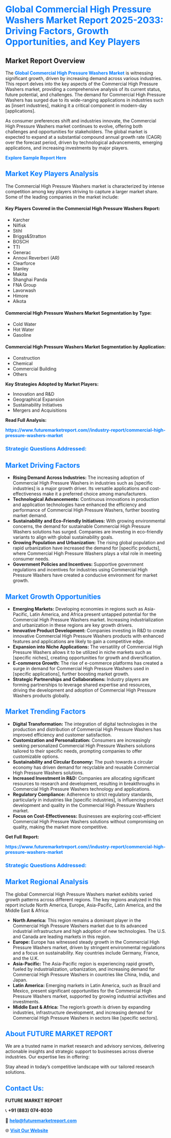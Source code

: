 <h1 style="color: #007BFF;">Global Commercial High Pressure Washers Market Report 2025-2033: Driving Factors, Growth Opportunities, and Key Players</h1>

<section id="overview">
<h2>Market Report Overview</h2>
<p>The <a href="https://www.futuremarketreport.com//industry-report/commercial-high-pressure-washers-market" style="color: #007BFF; text-decoration: none;"><strong>Global Commercial High Pressure Washers Market</strong></a> is witnessing significant growth, driven by increasing demand across various industries. This report delves into the key aspects of the Commercial High Pressure Washers market, providing a comprehensive analysis of its current status, future potential, and challenges. The demand for Commercial High Pressure Washers has surged due to its wide-ranging applications in industries such as [insert industries], making it a critical component in modern-day [applications].</p>
<p>As consumer preferences shift and industries innovate, the Commercial High Pressure Washers market continues to evolve, offering both challenges and opportunities for stakeholders. The global market is expected to expand at a substantial compound annual growth rate (CAGR) over the forecast period, driven by technological advancements, emerging applications, and increasing investments by major players.</p>
</section>

<section id="overview">
<p><a href="https://www.futuremarketreport.com//request-sample/reportId=86234" style="color: #007BFF; text-decoration: none;"><strong>Explore Sample Report Here</strong></a></p>
</section>

<section id="key-players">
<h2 style="color: #007BFF;">Market Key Players Analysis</h2>
<p>The Commercial High Pressure Washers market is characterized by intense competition among key players striving to capture a larger market share. Some of the leading companies in the market include:</p>
<h4>Key Players Covered in the Commercial High Pressure Washers Report:</h4>
<ul><li>Karcher</li><li>Nilfisk</li><li>Stihl</li><li>Briggs&amp;Stratton</li><li>BOSCH</li><li>TTI</li><li>Generac</li><li>Annovi Reverberi (AR)</li><li>Clearforce</li><li>Stanley</li><li>Makita</li><li>Shanghai Panda</li><li>FNA Group</li><li>Lavorwash</li><li>Himore</li><li>Alkota</li></ul>
<h4>Commercial High Pressure Washers Market Segmentation by Type:</h4>
<ul><li>Cold Water</li><li>Hot Water</li><li>Gasoline</li></ul>

<h4>Commercial High Pressure Washers Market Segmentation by Application:</h4>
<ul><li>Construction</li><li>Chemical</li><li>Commercial Building</li><li>Others</li></ul>
<p><strong>Key Strategies Adopted by Market Players:</strong></p>
<ul>
<li>Innovation and R&D</li>
<li>Geographical Expansion</li>
<li>Sustainability Initiatives</li>
<li>Mergers and Acquisitions</li>
</ul>
</section>

<section>
<p><strong>Read Full Analysis: </strong></p><a href="https://www.futuremarketreport.com//industry-report/commercial-high-pressure-washers-market" style="color: #007BFF; text-decoration: none;"><strong>https://www.futuremarketreport.com//industry-report/commercial-high-pressure-washers-market</strong></a>
<h3 style="color: #007BFF;">Strategic Questions Addressed:</h3>
</section>

<section id="driving-factors">
<h2 style="color: #007BFF;">Market Driving Factors</h2>
<ul>
<li><strong>Rising Demand Across Industries:</strong> The increasing adoption of Commercial High Pressure Washers in industries such as [specific industries] is a major growth driver. Its versatile applications and cost-effectiveness make it a preferred choice among manufacturers.</li>
<li><strong>Technological Advancements:</strong> Continuous innovations in production and application technologies have enhanced the efficiency and performance of Commercial High Pressure Washers, further boosting market demand.</li>
<li><strong>Sustainability and Eco-Friendly Initiatives:</strong> With growing environmental concerns, the demand for sustainable Commercial High Pressure Washers solutions has surged. Companies are investing in eco-friendly variants to align with global sustainability goals.</li>
<li><strong>Growing Population and Urbanization:</strong> The rising global population and rapid urbanization have increased the demand for [specific products], where Commercial High Pressure Washers plays a vital role in meeting consumer needs.</li>
<li><strong>Government Policies and Incentives:</strong> Supportive government regulations and incentives for industries using Commercial High Pressure Washers have created a conducive environment for market growth.</li>
</ul>
</section>

<section id="growth-opportunities">
<h2 style="color: #007BFF;">Market Growth Opportunities</h2>
<ul>
<li><strong>Emerging Markets:</strong> Developing economies in regions such as Asia-Pacific, Latin America, and Africa present untapped potential for the Commercial High Pressure Washers market. Increasing industrialization and urbanization in these regions are key growth drivers.</li>
<li><strong>Innovative Product Development:</strong> Companies investing in R&D to create innovative Commercial High Pressure Washers products with enhanced features and applications are likely to gain a competitive edge.</li>
<li><strong>Expansion into Niche Applications:</strong> The versatility of Commercial High Pressure Washers allows it to be utilized in niche markets such as [specific niches], creating opportunities for growth and diversification.</li>
<li><strong>E-commerce Growth:</strong> The rise of e-commerce platforms has created a surge in demand for Commercial High Pressure Washers used in [specific applications], further boosting market growth.</li>
<li><strong>Strategic Partnerships and Collaborations:</strong> Industry players are forming partnerships to leverage shared expertise and resources, driving the development and adoption of Commercial High Pressure Washers products globally.</li>
</ul>
</section>

<section id="trending-factors">
<h2 style="color: #007BFF;">Market Trending Factors</h2>
<ul>
<li><strong>Digital Transformation:</strong> The integration of digital technologies in the production and distribution of Commercial High Pressure Washers has improved efficiency and customer satisfaction.</li>
<li><strong>Customization and Personalization:</strong> Consumers are increasingly seeking personalized Commercial High Pressure Washers solutions tailored to their specific needs, prompting companies to offer customizable options.</li>
<li><strong>Sustainability and Circular Economy:</strong> The push towards a circular economy has driven demand for recyclable and reusable Commercial High Pressure Washers solutions.</li>
<li><strong>Increased Investment in R&D:</strong> Companies are allocating significant resources to research and development, resulting in breakthroughs in Commercial High Pressure Washers technology and applications.</li>
<li><strong>Regulatory Compliance:</strong> Adherence to strict regulatory standards, particularly in industries like [specific industries], is influencing product development and quality in the Commercial High Pressure Washers market.</li>
<li><strong>Focus on Cost-Effectiveness:</strong> Businesses are exploring cost-efficient Commercial High Pressure Washers solutions without compromising on quality, making the market more competitive.</li>
</ul>
</section>

<section>
<p><strong>Get Full Report: </strong></p><a href="https://www.futuremarketreport.com//industry-report/commercial-high-pressure-washers-market" style="color: #007BFF; text-decoration: none;"><strong>https://www.futuremarketreport.com//industry-report/commercial-high-pressure-washers-market</strong></a>
<h3 style="color: #007BFF;">Strategic Questions Addressed:</h3>
</section>


<section id="regional-analysis">
<h2 style="color: #007BFF;">Market Regional Analysis</h2>
<p>The global Commercial High Pressure Washers market exhibits varied growth patterns across different regions. The key regions analyzed in this report include North America, Europe, Asia-Pacific, Latin America, and the Middle East & Africa:</p>
<ul>
<li><strong>North America:</strong> This region remains a dominant player in the Commercial High Pressure Washers market due to its advanced industrial infrastructure and high adoption of new technologies. The U.S. and Canada are leading markets in this region.</li>
<li><strong>Europe:</strong> Europe has witnessed steady growth in the Commercial High Pressure Washers market, driven by stringent environmental regulations and a focus on sustainability. Key countries include Germany, France, and the U.K.</li>
<li><strong>Asia-Pacific:</strong> The Asia-Pacific region is experiencing rapid growth, fueled by industrialization, urbanization, and increasing demand for Commercial High Pressure Washers in countries like China, India, and Japan.</li>
<li><strong>Latin America:</strong> Emerging markets in Latin America, such as Brazil and Mexico, present significant opportunities for the Commercial High Pressure Washers market, supported by growing industrial activities and investments.</li>
<li><strong>Middle East & Africa:</strong> The region’s growth is driven by expanding industries, infrastructure development, and increasing demand for Commercial High Pressure Washers in sectors like [specific sectors].</li>
</ul>
</section>

<footer>
<h2 style="color: #007BFF;">About FUTURE MARKET REPORT</h2>
<p>We are a trusted name in market research and advisory services, delivering actionable insights and strategic support to businesses across diverse industries. Our expertise lies in offering:</p>

<p>Stay ahead in today’s competitive landscape with our tailored research solutions.</p>

<h2 style="color: #007BFF;">Contact Us:</h2>
<p><strong>FUTURE MARKET REPORT</strong></p>
<p>📞 <strong>+91 (883) 074-8030</strong></p>
<p>📧 <strong><a href="mailto:help@futuremarketreport.com" style="color: #007BFF;">help@futuremarketreport.com</a></strong></p>
<p>🌐 <strong><a href="https://www.futuremarketreport.com/" style="color: #007BFF;">Visit Our Website</a></strong></p>
</footer>